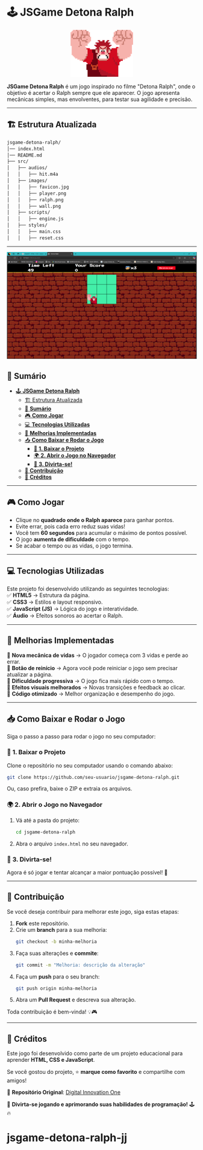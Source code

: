 
# 🕹 **JSGame Detona Ralph**

<p align="center">
  <img src="./src/images/ralph.png" alt="JSGame Detona Ralph Logo">
</p>

**JSGame Detona Ralph** é um jogo inspirado no filme "Detona Ralph", onde o objetivo é acertar o Ralph sempre que ele aparecer. O jogo apresenta mecânicas simples, mas envolventes, para testar sua agilidade e precisão.  

---
## 🏗 Estrutura Atualizada
```sh
jsgame-detona-ralph/
│── index.html
│── README.md
├── src/
│   ├── audios/
│   │   ├── hit.m4a
│   ├── images/
│   │   ├── favicon.jpg
│   │   ├── player.png
│   │   ├── ralph.png
│   │   ├── wall.png
│   ├── scripts/
│   │   ├── engine.js
│   ├── styles/
│   │   ├── main.css
│   │   ├── reset.css
```
---
<p align="center">
  <img src="./src/images/ralph jj.png" alt="JSGame Detona Ralph Logo">
</p>

## 📌 **Sumário**
- [🕹 **JSGame Detona Ralph**](#-jsgame-detona-ralph)
  - [🏗 Estrutura Atualizada](#-estrutura-atualizada)
  - [📌 **Sumário**](#-sumário)
  - [🎮 **Como Jogar**](#-como-jogar)
  - [💻 **Tecnologias Utilizadas**](#-tecnologias-utilizadas)
  - [🚀 **Melhorias Implementadas**](#-melhorias-implementadas)
  - [📥 **Como Baixar e Rodar o Jogo**](#-como-baixar-e-rodar-o-jogo)
    - [🔽 **1. Baixar o Projeto**](#-1-baixar-o-projeto)
    - [🌍 **2. Abrir o Jogo no Navegador**](#-2-abrir-o-jogo-no-navegador)
    - [🎯 **3. Divirta-se!**](#-3-divirta-se)
  - [🤝 **Contribuição**](#-contribuição)
  - [📜 **Créditos**](#-créditos)

---

## 🎮 **Como Jogar**
- Clique no **quadrado onde o Ralph aparece** para ganhar pontos.  
- Evite errar, pois cada erro reduz suas vidas!  
- Você tem **60 segundos** para acumular o máximo de pontos possível.  
- O jogo **aumenta de dificuldade** com o tempo.  
- Se acabar o tempo ou as vidas, o jogo termina.  

---

## 💻 **Tecnologias Utilizadas**
Este projeto foi desenvolvido utilizando as seguintes tecnologias:  
✅ **HTML5** → Estrutura da página.  
✅ **CSS3** → Estilos e layout responsivo.  
✅ **JavaScript (JS)** → Lógica do jogo e interatividade.  
✅ **Áudio** → Efeitos sonoros ao acertar o Ralph.  

---

## 🚀 **Melhorias Implementadas**
🔹 **Nova mecânica de vidas** → O jogador começa com 3 vidas e perde ao errar.  
🔹 **Botão de reinício** → Agora você pode reiniciar o jogo sem precisar atualizar a página.  
🔹 **Dificuldade progressiva** → O jogo fica mais rápido com o tempo.  
🔹 **Efeitos visuais melhorados** → Novas transições e feedback ao clicar.  
🔹 **Código otimizado** → Melhor organização e desempenho do jogo.  

---

## 📥 **Como Baixar e Rodar o Jogo**
Siga o passo a passo para rodar o jogo no seu computador:  

### 🔽 **1. Baixar o Projeto**
Clone o repositório no seu computador usando o comando abaixo:  
```sh
git clone https://github.com/seu-usuario/jsgame-detona-ralph.git
```
Ou, caso prefira, baixe o ZIP e extraia os arquivos.  

### 🌍 **2. Abrir o Jogo no Navegador**
1. Vá até a pasta do projeto:  
   ```sh
   cd jsgame-detona-ralph
   ```
2. Abra o arquivo `index.html` no seu navegador.  

### 🎯 **3. Divirta-se!**  
Agora é só jogar e tentar alcançar a maior pontuação possível! 🚀  

---

## 🤝 **Contribuição**
Se você deseja contribuir para melhorar este jogo, siga estas etapas:  

1. **Fork** este repositório.  
2. Crie um **branch** para a sua melhoria:  
   ```sh
   git checkout -b minha-melhoria
   ```
3. Faça suas alterações e **commite**:  
   ```sh
   git commit -m "Melhoria: descrição da alteração"
   ```
4. Faça um **push** para o seu branch:  
   ```sh
   git push origin minha-melhoria
   ```
5. Abra um **Pull Request** e descreva sua alteração.  

Toda contribuição é bem-vinda! 💡🎮  

---

## 📜 **Créditos**
Este jogo foi desenvolvido como parte de um projeto educacional para aprender **HTML, CSS e JavaScript**.  

Se você gostou do projeto, ⭐ **marque como favorito** e compartilhe com amigos!  

🔗 **Repositório Original**: [Digital Innovation One](https://github.com/digitalinnovationone/jsgame-detona-ralph)  

🚀 **Divirta-se jogando e aprimorando suas habilidades de programação!** 🕹🔥  


# jsgame-detona-ralph-jj
